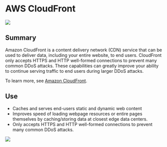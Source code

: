 # AWS CloudFront

![](https://explore.skillbuilder.aws/files/a/w/aws_prod1_docebosaas_com/1721239200/ZEcL0bTnPYhQOsOBxow55Q/tincan/1795780_1704469401_o_1hjd4l7tc11hedc913i09dklbhj_zip/assets/AQp2wf27Tee8twPh_afmqDZRDcGDnImN5.png)

## Summary

Amazon CloudFront is a content delivery network (CDN) service that can be used to deliver data, including your entire website, to end users. CloudFront only accepts HTTPS and HTTP well-formed connections to prevent many common DDoS attacks. These capabilities can greatly improve your ability to continue serving traffic to end users during larger DDoS attacks.

To learn more, see [Amazon CloudFront](https://aws.amazon.com/cloudfront/).

## Use

- Caches and serves end-users static and dynamic web content
- Improves speed of loading webpage resources or entire pages themselves by caching/storing data at closest edge data centers.
- Only accepts HTTPS and HTTP well-formed connections to prevent many common DDoS attacks.

![](https://d1.awsstatic.com/products/cloudfront/product-page-diagram_CloudFront_HIW.475cd71e52ebbb9acbe55fd1b242c75ebb619a2e.png)
